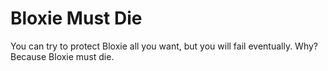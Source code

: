 # Bloxie Must Die

You can try to protect Bloxie all you want, but you will fail eventually. Why? Because Bloxie must die.
